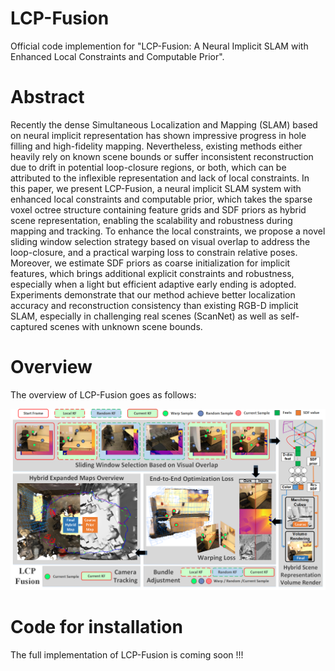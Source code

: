 # LCP-Fusion

Official code implemention for "LCP-Fusion: A Neural Implicit SLAM with Enhanced Local Constraints and Computable Prior". 

# Abstract
Recently the dense Simultaneous Localization and Mapping (SLAM) based on neural implicit representation has shown impressive progress in hole filling and high-fidelity mapping. Nevertheless, existing methods either heavily rely on known scene bounds or suffer inconsistent reconstruction due to drift in potential loop-closure regions, or both, which can be attributed to the inflexible representation and lack of local constraints. In this paper, we present LCP-Fusion, a neural implicit SLAM system with enhanced local constraints and computable prior, which takes the sparse voxel octree structure containing feature grids and SDF priors as hybrid scene representation, enabling the scalability and robustness during mapping and tracking. To enhance the local constraints, we propose a novel sliding window selection strategy based on visual overlap to address the loop-closure, and a practical warping loss to constrain relative poses. Moreover, we estimate SDF priors as coarse initialization for implicit features, which brings additional explicit constraints and robustness, especially when a light but efficient adaptive early ending is adopted. Experiments demonstrate that our method achieve better localization accuracy and reconstruction consistency than existing RGB-D implicit SLAM, especially in challenging real scenes (ScanNet) as well as self-captured scenes with unknown scene bounds.

# Overview
The overview of LCP-Fusion goes as follows:

![image](https://github.com/laliwang/LCP-Fusion/blob/main/Image/Overview.png)

# Code for installation
The full implementation of LCP-Fusion is coming soon !!!
